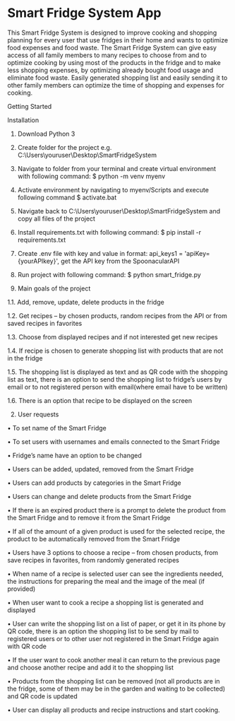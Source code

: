 # Smart Fridge System App


This Smart Fridge System is designed to improve cooking and shopping planning for every user that use fridges in their home and wants to optimize food expenses and food waste. The Smart Fridge System can give easy access of all family members to many recipes to choose from and to optimize cooking by using most of the products in the fridge and to make less shopping expenses, by optimizing already bought food usage and eliminate food waste. Easily generated shopping list and easily sending it to other family members can optimize the time of shopping and expenses for cooking.

Getting Started

Installation
1.	Download Python 3 
2.	Create folder for the project e.g. C:\Users\youruser\Desktop\SmartFridgeSystem
3.	Navigate to folder from your terminal and create virtual environment with following command:
          $ python -m venv myenv
4.	Activate environment by navigating to myenv/Scripts and execute following command
          $ activate.bat
5.	Navigate back to C:\Users\youruser\Desktop\SmartFridgeSystem and copy all files of the project
6.	Install requirements.txt with following command:
          $ pip install -r requirements.txt
7.	Create .env file with key and value in format: api_keys1 = 'apiKey={yourAPIkey}', get the API key from the SpoonacularAPI
8.	Run project with following command:
          $ python smart_fridge.py
	

1.	Main goals of the project
   
  1.1.	Add, remove, update, delete products in the fridge
  
  1.2.	Get recipes – by chosen products, random recipes from the API or from saved recipes in favorites
  
  1.3.	Choose from displayed recipes and if not interested get new recipes
  
  1.4.	If recipe is chosen to generate shopping list with products that are not in the fridge
  
  1.5.	The shopping list is displayed as text and as QR code with the shopping list as text, there is an option to send the shopping list to fridge’s users by email or to not registered person with email(where email have to be written)
  
  1.6.	There is an option that recipe to be displayed on the screen
  
2.	User requests
   
  •	To set name of the Smart Fridge

  •	To set users with usernames and emails connected to the Smart Fridge
  
  •	Fridge’s name have an option to be changed
  
  •	Users can be added, updated, removed from the Smart Fridge
  
  •	Users can add products by categories in the Smart Fridge
  
  •	Users can change and delete products from the Smart Fridge
  
  •	If there is an expired product there is a prompt to delete the product from the Smart Fridge and to remove it from the Smart Fridge
  
  •	If all of the amount of a given product is used for the selected recipe, the product to be automatically removed from the Smart Fridge
  
  •	Users have 3 options to choose a recipe – from chosen products, from save recipes in favorites, from randomly generated recipes
  
  •	When name of a recipe is selected user can see the ingredients needed, the instructions for preparing the meal and the image of the meal (if provided)
  
  •	When user want to cook a recipe a shopping list is generated and displayed
  
  •	User can write the shopping list on a list of paper, or get it in its phone by QR code, there is an option the shopping list to be send by mail to registered users or to other user not registered in the Smart Fridge again with QR code
  
  •	If the user want to cook another meal it can return to the previous page and choose another recipe and add it to the shopping list
  
  •	Products from the shopping list can be removed (not all products are in the fridge, some of them may be in the garden and waiting to be collected) and QR code is updated  
  
  •	User can display all products and recipe instructions and start cooking.



